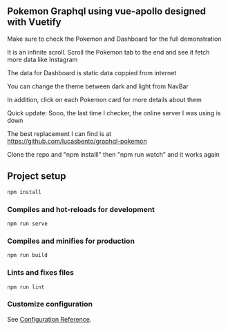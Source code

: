 ## Pokemon Graphql using vue-apollo designed with Vuetify

Make sure to check the Pokemon and Dashboard for the full demonstration

It is an infinite scroll. Scroll the Pokemon tab to the end and see it fetch more data like Instagram

The data for Dashboard is static data coppied from internet

You can change the theme between dark and light from NavBar

In addition, click on each Pokemon card for more details about them

Quick update: Sooo, the last time I checker, the online server I was using is down

The best replacement I can find is at https://github.com/lucasbento/graphql-pokemon

Clone the repo and "npm installl" then "npm run watch" and it works again

## Project setup

```
npm install
```

### Compiles and hot-reloads for development

```
npm run serve
```

### Compiles and minifies for production

```
npm run build
```

### Lints and fixes files

```
npm run lint
```

### Customize configuration

See [Configuration Reference](https://cli.vuejs.org/config/).
